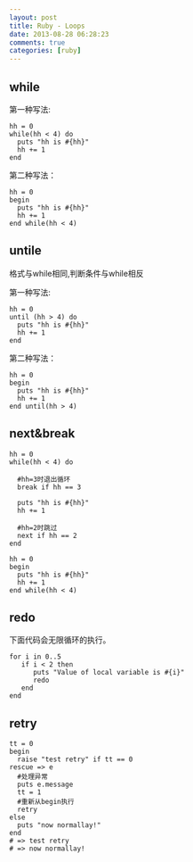 ```yaml
---
layout: post
title: Ruby - Loops
date: 2013-08-28 06:28:23
comments: true
categories: [ruby]
---
```

## while

第一种写法:

    hh = 0
    while(hh < 4) do
      puts "hh is #{hh}"
      hh += 1
    end

第二种写法：

    hh = 0
    begin
      puts "hh is #{hh}"
      hh += 1
    end while(hh < 4)

## untile

格式与while相同,判断条件与while相反

第一种写法:

    hh = 0
    until (hh > 4) do
      puts "hh is #{hh}"
      hh += 1
    end

第二种写法：

    hh = 0
    begin
      puts "hh is #{hh}"
      hh += 1
    end until(hh > 4)

## next&break

    hh = 0
    while(hh < 4) do
    
      #hh=3时退出循环
      break if hh == 3
      
      puts "hh is #{hh}"
      hh += 1
    
      #hh=2时跳过
      next if hh == 2
    end

    hh = 0
    begin
      puts "hh is #{hh}"
      hh += 1
    end while(hh < 4)

## redo

下面代码会无限循环的执行。

    for i in 0..5
       if i < 2 then
          puts "Value of local variable is #{i}"
          redo
       end
    end

## retry

    tt = 0
    begin 
      raise "test retry" if tt == 0
    rescue => e
      #处理异常
      puts e.message
      tt = 1
      #重新从begin执行
      retry 
    else
      puts "now normallay!"
    end
    # => test retry
    # => now normallay!
